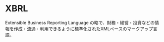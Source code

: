 # XBRL

Extensible Business Reporting Language の略で、財務・経営・投資などの情報を作成・流通・利用できるように標準化されたXMLベースのマークアップ言語。

